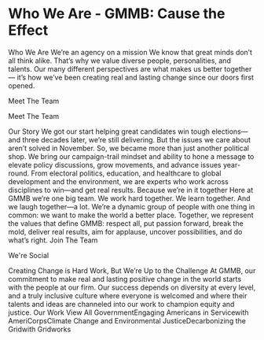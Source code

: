 # Who We Are - GMMB: Cause the Effect


Who We Are 
We’re an agency on a mission 
We know that great minds don’t all think alike. That’s why we value diverse people, personalities, and talents. Our many different perspectives are what makes us better together — it’s how we’ve been creating real and lasting change since our doors first opened.
 
 
 
 
Meet The Team 
 
 
 
 
 
 
Meet The Team
 
Our Story 
We got our start helping great candidates win tough elections—and three decades later, we’re still delivering. But the issues we care about aren’t solved in November. So, we became more than just another political shop. We bring our campaign-trail mindset and ability to hone a message to elevate policy discussions, grow movements, and advance issues year-round. From electoral politics, education, and healthcare to global development and the environment, we are experts who work across disciplines to win—and get real results. 
Because we’re in it together 
Here at GMMB we’re one big team. We work hard together. We learn together. And we laugh together—a lot. We’re a dynamic group of people with one thing in common: we want to make the world a better place. Together, we represent the values that define GMMB: respect all, put passion forward, break the mold, deliver real results, aim for applause, uncover possibilities, and do what’s right. 
Join The Team
 
 
 
 
We're Social 
 
 
 
Creating Change is Hard Work, But We’re Up to the Challenge 
At GMMB, our commitment to make real and lasting positive change in the world starts with the people at our firm. Our success depends on diversity at every level, and a truly inclusive culture where everyone is welcomed and where their talents and ideas are channeled into our work to champion equity and justice. 
Our Work 
View All
GovernmentEngaging Americans in Servicewith AmeriCorpsClimate Change and Environmental JusticeDecarbonizing the Gridwith Gridworks
 
